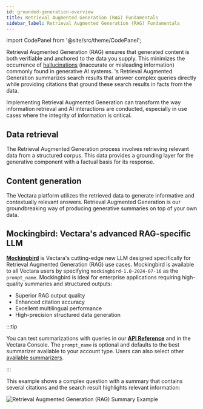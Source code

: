 ```yaml
---
id: grounded-generation-overview
title: Retrieval Augmented Generation (RAG) Fundamentals
sidebar_label: Retrieval Augmented Generation (RAG) Fundamentals
---
```



import CodePanel from '@site/src/theme/CodePanel';


Retrieval Augmented Generation (RAG) ensures that generated content is both
verifiable and anchored to the data you supply. This minimizes the occurrence
of [hallucinations](https://vectara.com/avoiding-hallucinations-in-llm-powered-applications/) (inaccurate or
misleading information) commonly found in generative AI systems. <Config v="names.product"/>'s
Retrieval Augmented Generation summarizes search results that answer complex
queries directly while providing citations that ground these search results in
facts from the data.

Implementing Retrieval Augmented Generation can transform the way information
retrieval and AI interactions are conducted, especially in use cases where the
integrity of information is critical.

## Data retrieval

The Retrieval Augmented Generation process involves retrieving relevant data
from a structured corpus. This data provides a grounding layer for the
generative component with a factual basis for its response.

## Content generation

The Vectara platform utilizes the retrieved data to generate informative and
contextually relevant answers. Retrieval Augmented Generation is our
groundbreaking way of producing generative summaries on top of your own data.

## Mockingbird: Vectara's advanced RAG-specific LLM​

[**Mockingbird**](/docs/learn/mockingbird-llm) is Vectara's cutting-edge new LLM designed specifically for 
Retrieval Augmented Generation (RAG) use cases. Mockingbird is available to 
all Vectara users by specifying `mockingbird-1.0-2024-07-16` as the `prompt_name`. 
Mockingbird is ideal for enterprise applications requiring high-quality 
summaries and structured outputs:

- Superior RAG output quality
- Enhanced citation accuracy
- Excellent multilingual performance
- High-precision structured data generation

:::tip

You can test summarizations with queries in our [**API Reference**](/docs/rest-api/query) and
in the Vectara Console. The `prompt_name` is optional and defaults to
the best summarizer available to your account type. Users can also
select other [available summarizers](/docs/learn/grounded-generation/select-a-summarizer).

:::

This example shows a complex question with a summary that contains several
citations and the search result highlights relevant information:

![Retrieval Augmented Generation (RAG) Summary Example](/img/grounded_generation_summary_example.png)
